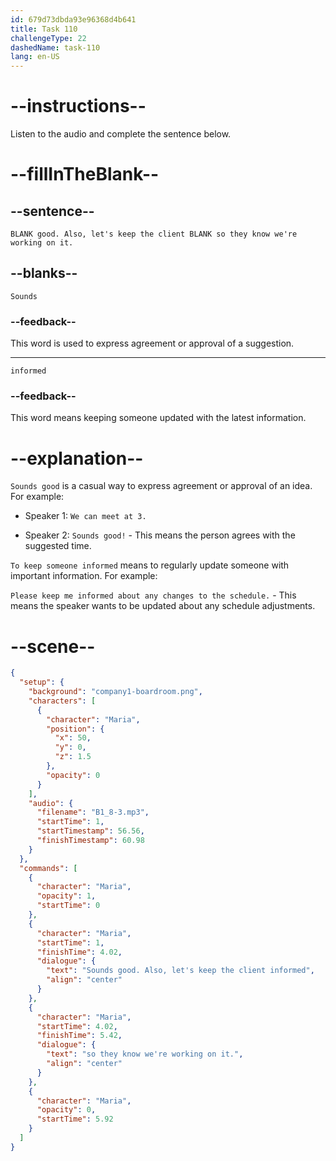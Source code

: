 ```yaml
---
id: 679d73dbda93e96368d4b641
title: Task 110
challengeType: 22
dashedName: task-110
lang: en-US
---
```


<!-- (Audio) Maria: Sounds good. Also, let's keep the client informed so they know we're working on it. -->

# --instructions--

Listen to the audio and complete the sentence below.

# --fillInTheBlank--

## --sentence--

`BLANK good. Also, let's keep the client BLANK so they know we're working on it.`

## --blanks--

`Sounds`

### --feedback--

This word is used to express agreement or approval of a suggestion.

---

`informed`

### --feedback--

This word means keeping someone updated with the latest information.

# --explanation--

`Sounds good` is a casual way to express agreement or approval of an idea. For example:

- Speaker 1: `We can meet at 3.`

- Speaker 2: `Sounds good!` - This means the person agrees with the suggested time.

`To keep someone informed` means to regularly update someone with important information. For example:

`Please keep me informed about any changes to the schedule.` - This means the speaker wants to be updated about any schedule adjustments.

# --scene--

```json
{
  "setup": {
    "background": "company1-boardroom.png",
    "characters": [
      {
        "character": "Maria",
        "position": {
          "x": 50,
          "y": 0,
          "z": 1.5
        },
        "opacity": 0
      }
    ],
    "audio": {
      "filename": "B1_8-3.mp3",
      "startTime": 1,
      "startTimestamp": 56.56,
      "finishTimestamp": 60.98
    }
  },
  "commands": [
    {
      "character": "Maria",
      "opacity": 1,
      "startTime": 0
    },
    {
      "character": "Maria",
      "startTime": 1,
      "finishTime": 4.02,
      "dialogue": {
        "text": "Sounds good. Also, let's keep the client informed",
        "align": "center"
      }
    },
    {
      "character": "Maria",
      "startTime": 4.02,
      "finishTime": 5.42,
      "dialogue": {
        "text": "so they know we're working on it.",
        "align": "center"
      }
    },
    {
      "character": "Maria",
      "opacity": 0,
      "startTime": 5.92
    }
  ]
}
```
